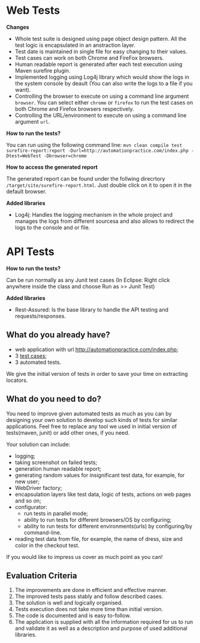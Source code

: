 # Web Tests

**Changes**
 * Whole test suite is designed using page object design pattern. All the test logic is encapsulated in an anstraction layer.
 * Test date is maintained in single file for easy changing to their values.
 * Test cases can work on both Chrome and FireFox browsers.
 * Human readable report is generated after each test execution using Maven surefire plugin.
 * Implemented logging using Log4j library which would show the logs in the system console by deault (You can also write the logs to a file if you want).
 * Controlling the browser to execute on using a command line argument `browser`. You can select either `chrome` or `firefox` to run the test cases on both Chrome and Firefox browsers respectively. 
 * Controlling the URL/environment to execute on using a command line argument `url`.

**How to run the tests?**

You can run using the following command line: `mvn clean compile test surefire-report:report -Durl=http://automationpractice.com/index.php -Dtest=WebTest -Dbrowser=chrome`

**How to access the generated report**

The generated report can be found under the follwing direcrtory `/target/site/surefire-report.html`. Just double click on it to open it in the default browser.

**Added libraries**
 * Log4j: Handles the logging mechanism in the whole project and manages the logs from different sourcesa and also allows to redirect the logs to the console and or file.

# API Tests

**How to run the tests?**

Can be run normally as any Junit test cases (In Eclipse: Right click anywhere inside the class and choose Run as >> Junit Test)

**Added libraries**
 * Rest-Assured: Is the base library to handle the API testing and requests/responses.

**What do you already have?**
-----
 * web application with url http://automationpractice.com/index.php;
 * 3 [test cases](TESTCASES.md);
 * 3 automated tests.
 
We give the initial version of tests in order to save your time on extracting locators. 

**What do you need to do?**
----
You need to improve given automated tests as much as you can by designing your own solution to develop such kinds of tests for similar applications.
Feel free to replace any tool we used in initial version of tests(maven, junit) or add other ones, if you need.

Your solution can include:
* logging;
* taking screenshot on failed tests;
* generation human readable report;
* generating random values for insignificant test data, for example, for new user;
* WebDriver factory;
* encapsulation layers like test data, logic of tests, actions on web pages and so on;
* configurator:
  * run tests in parallel mode;
  * ability to run tests for different browsers/OS by configuring;
  * ability to run tests for different environments(urls) by configuring/by command-line.
* reading test data from file, for example, the name of dress, size and color in the checkout test.

If you would like to impress us cover as much point as you can!

**Evaluation Criteria**
-------------------
1. The improvements are done in efficient and effective manner.
2. The improved tests pass stably and follow described cases.
3. The solution is well and logically organised.
4. Tests execution does not take more time than initial version.
5. The code is documented and is easy to-follow.
6. The application is supplied with all the information required for us to run and validate it as well as a description and purpose of used additional libraries.
